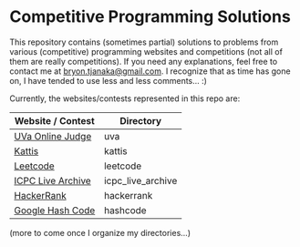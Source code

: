 # Competitive Programming Solutions

This repository contains (sometimes partial) solutions to problems from various
(competitive) programming websites and competitions (not all of them are really
competitions). If you need any explanations, feel free to contact me at
bryon.tjanaka@gmail.com. I recognize that as time has gone on, I have tended to
use less and less comments... :)

Currently, the websites/contests represented in this repo are:

Website / Contest                                | Directory
-------------------------------------------------|-------------------------
[UVa Online Judge](https://uva.onlinejudge.org)  | uva
[Kattis](https://open.kattis.com/problems)       | kattis
[Leetcode](https://leetcode.com/problemset/all/) | leetcode
[ICPC Live Archive](https://icpcarchive.ecs.baylor.edu) | icpc\_live\_archive
[HackerRank](https://www.hackerrank.com)         | hackerrank
[Google Hash Code](https://codingcompetitions.withgoogle.com/hashcode) | hashcode

(more to come once I organize my directories...)
